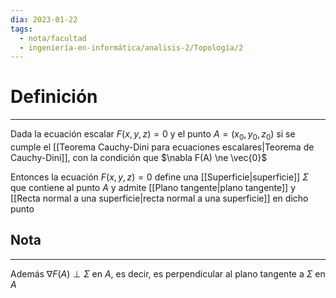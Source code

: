 ```yaml
---
dia: 2023-01-22
tags:
  - nota/facultad
  - ingeniería-en-informática/analisis-2/Topología/2
---
```

# Definición
---
Dada la ecuación escalar $F(x, y, z) = 0$ y el punto $A = (x_0, y_0, z_0)$ si se cumple el [[Teorema Cauchy-Dini para ecuaciones escalares|Teorema de Cauchy-Dini]], con la condición que $\nabla F(A) \ne \vec{0}$ 

Entonces la ecuación $F(x, y, z) = 0$ define una [[Superficie|superficie]] $\Sigma$ que contiene al punto $A$ y admite [[Plano tangente|plano tangente]] y [[Recta normal a una superficie|recta normal a una superficie]] en dicho punto

## Nota
---
Además $\nabla F(A) \perp \Sigma$ en $A$, es decir, es perpendicular al plano tangente a $\Sigma$ en $A$